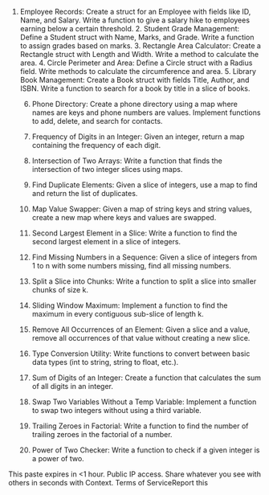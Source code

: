 1.	Employee Records:
Create a struct for an Employee with fields like ID, Name, and Salary. Write a function to give a salary hike to employees earning below a certain threshold.
	2.	Student Grade Management:
Define a Student struct with Name, Marks, and Grade. Write a function to assign grades based on marks.
	3.	Rectangle Area Calculator:
Create a Rectangle struct with Length and Width. Write a method to calculate the area.
	4.	Circle Perimeter and Area:
Define a Circle struct with a Radius field. Write methods to calculate the circumference and area.
	5.	Library Book Management:
Create a Book struct with fields Title, Author, and ISBN. Write a function to search for a book by title in a slice of books.


	6.	Phone Directory:
Create a phone directory using a map where names are keys and phone numbers are values. Implement functions to add, delete, and search for contacts.
	7.	Frequency of Digits in an Integer:
Given an integer, return a map containing the frequency of each digit.
	8.	Intersection of Two Arrays:
Write a function that finds the intersection of two integer slices using maps.

	9.	Find Duplicate Elements:
Given a slice of integers, use a map to find and return the list of duplicates.
	10.	Map Value Swapper:
Given a map of string keys and string values, create a new map where keys and values are swapped.


	11.	Second Largest Element in a Slice:
Write a function to find the second largest element in a slice of integers.
	12.	Find Missing Numbers in a Sequence:
Given a slice of integers from 1 to n with some numbers missing, find all missing numbers.

	13.	Split a Slice into Chunks:
Write a function to split a slice into smaller chunks of size k.
	14.	Sliding Window Maximum:
Implement a function to find the maximum in every contiguous sub-slice of length k.

	15.	Remove All Occurrences of an Element:
Given a slice and a value, remove all occurrences of that value without creating a new slice.


	16.	Type Conversion Utility:
Write functions to convert between basic data types (int to string, string to float, etc.).
	17.	Sum of Digits of an Integer:
Create a function that calculates the sum of all digits in an integer.
	18.	Swap Two Variables Without a Temp Variable:
Implement a function to swap two integers without using a third variable.
	19.	Trailing Zeroes in Factorial:
Write a function to find the number of trailing zeroes in the factorial of a number.

	20.	Power of Two Checker:
Write a function to check if a given integer is a power of two.


This paste expires in <1 hour. Public IP access. Share whatever you see with others in seconds with  Context. Terms of ServiceReport this